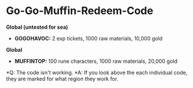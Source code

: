 # Go-Go-Muffin-Redeem-Code

**Global (untested for sea)**
* **GOGOHAVOC:** 2 exp tickets, 1000 raw materials, 10,000 gold

**Global**
* **MUFFINTOP:** 100 rune characters, 1000 raw materials, 20,000 gold

*Q: The code isn't working.
*A: If you look above the each individual code, they are marked for what region they work for. 
